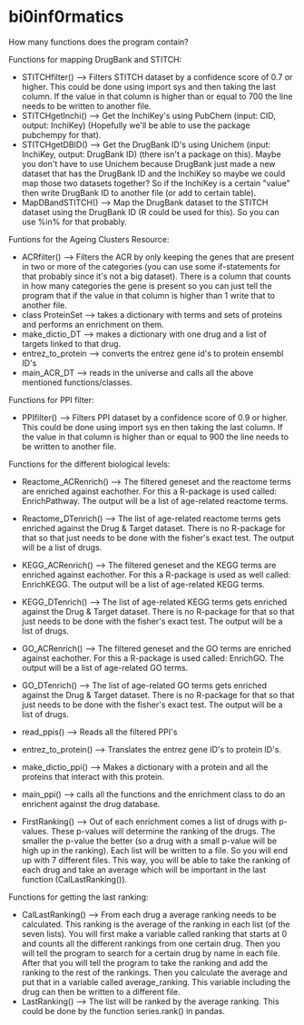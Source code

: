 # bi0inf0rmatics

How many functions does the program contain? 

Functions for mapping DrugBank and STITCH: 
- STITCHfilter() --> Filters STITCH dataset by a confidence score of 0.7 or higher. This could be done using import sys and then taking the last column. If the value in that column is higher than or equal to 700 the line needs to be written to another file.  
- STITCHgetInchi() --> Get the InchiKey's using PubChem (input: CID, output: InchiKey) (Hopefully we'll be able to use the package pubchempy for that).
- STITCHgetDBID() --> Get the DrugBank ID's using Unichem (input: InchiKey, output: DrugBank ID) (there isn't a package on this). Maybe you don't have to use Unichem because DrugBank just made a new dataset that has the DrugBank ID and the InchiKey so maybe we could map those two datasets together? So if the InchiKey is a certain "value" then write DrugBank ID to another file (or add to certain table).  
- MapDBandSTITCH() --> Map the DrugBank dataset to the STITCH dataset using the DrugBank ID (R could be used for this). So you can use %in% for that probably.  

Funtions for the Ageing Clusters Resource:
- ACRfilter() --> Filters the ACR by only keeping the genes that are present in two or more of the categories (you can use some if-statements for that probably since it's not a big dataset). There is a column that counts in how many categories the gene is present so you can just tell the program that if the value in that column is higher than 1 write that to another file.  
- class ProteinSet --> takes a dictionary with terms and sets of proteins and performs an enrichment on them. 
- make_dictio_DT --> makes a dictionary with one drug and a list of targets linked to that drug. 
- entrez_to_protein --> converts the entrez gene id's to protein ensembl ID's 
- main_ACR_DT --> reads in the universe and calls all the above mentioned functions/classes. 

Functions for PPI filter: 
- PPIfilter() --> Filters PPI dataset by a confidence score of 0.9 or higher. This could be done using import sys en then taking the last column. If the value in that column is higher than or equal to 900 the line needs to be written to another file. 

Functions for the different biological levels:
- Reactome_ACRenrich() --> The filtered geneset and the reactome terms are enriched against eachother. For this a R-package is used called: EnrichPathway. The output will be a list of age-related reactome terms. 
- Reactome_DTenrich() --> The list of age-related reactome terms gets enriched against the Drug & Target dataset. There is no R-package for that so that just needs to be done with the fisher's exact test. The output will be a list of drugs. 

- KEGG_ACRenrich() --> The filtered geneset and the KEGG terms are enriched against eachother. For this a R-package is used as well called: EnrichKEGG. The output will be a list of age-related KEGG terms. 
- KEGG_DTenrich() --> The list of age-related KEGG terms gets enriched against the Drug & Target dataset. There is no R-package for that so that just needs to be done with the fisher's exact test. The output will be a list of drugs. 

- GO_ACRenrich() --> The filtered geneset and the GO terms are enriched against eachother. For this a R-package is used called: EnrichGO. The output will be a list of age-related GO terms.  
- GO_DTenrich() --> The list of age-related GO terms gets enriched against the Drug & Target dataset. There is no R-package for that so that just needs to be done with the fisher's exact test. The output will be a list of drugs. 

- read_ppis() --> Reads all the filtered PPI's 
- entrez_to_protein() --> Translates the entrez gene ID's to protein ID's. 
- make_dictio_ppi() --> Makes a dictionary with a protein and all the proteins that interact with this protein. 
- main_ppi() --> calls all the functions and the enrichment class to do an enrichent against the drug database. 

- FirstRanking() --> Out of each enrichment comes a list of drugs with p-values. These p-values will determine the ranking of the drugs. The smaller the p-value the better (so a drug with a small p-value will be high up in the ranking). Each list will be written to a file. So you will end up with 7 different files. This way, you will be able to take the ranking of each drug and take an average which will be important in the last function (CalLastRanking()).  

Functions for getting the last ranking: 
- CalLastRanking() --> From each drug a average ranking needs to be calculated. This ranking is the average of the ranking in each list (of the seven lists). You will first make a variable called ranking that starts at 0 and counts all the different rankings from one certain drug. Then you will tell the program to search for a certain drug by name in each file. After that you will tell the program to take the ranking and add the ranking to the rest of the rankings. Then you calculate the average and put that in a variable called average_ranking. This variable including the drug can then be written to a different file. 
- LastRanking() --> The list will be ranked by the average ranking. This could be done by the function series.rank() in pandas. 
